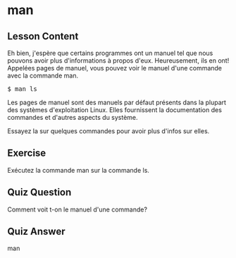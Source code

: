 # man

## Lesson Content

Eh bien, j'espère que certains programmes ont un manuel tel que nous pouvons avoir plus d'informations à propos d'eux. Heureusement, ils en ont! Appelées pages de manuel, vous pouvez voir le manuel d'une commande avec la commande man. 

<pre>$ man ls</pre>

Les pages de manuel sont des manuels par défaut présents dans la plupart des systèmes d'exploitation Linux. Elles fournissent la documentation des commandes et d'autres aspects du système. 

Essayez la sur quelques commandes pour avoir plus d'infos sur elles.

## Exercise

Exécutez la commande man sur la commande ls.

## Quiz Question

Comment voit t-on le manuel d'une commande?

## Quiz Answer

man